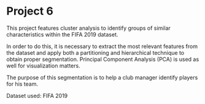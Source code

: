 # Project 6

This project features cluster analysis to identify groups of similar characteristics within the FIFA 2019 dataset.

In order to do this, it is necessary to extract the most relevant features from the dataset and apply both 
a partitioning and hierarchical technique to obtain proper segmentation. Principal Component Analysis (PCA) 
is used as well for visualization matters.

The purpose of this segmentation is to help a club manager identify players for his team.

Dataset used: FIFA 2019
